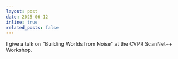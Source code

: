 ```yaml
---
layout: post
date: 2025-06-12
inline: true
related_posts: false
---
```


I give a talk on "Building Worlds from Noise" at the CVPR ScanNet++ Workshop.
